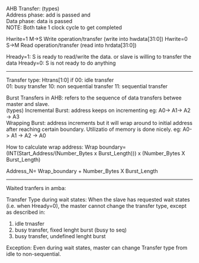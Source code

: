 AHB Transfer:
(types)
<br>
Address phase: add is passed    and <br>
Data phase: data is passed
<br>
NOTE: Both take 1 clock cycle to get completed

Hwrite=1 M->S Write operation/transfer (write into hwdata[31:0])
   Hwrite=0 S->M Read operation/transfer  (read into hrdata[31:0])

Hready=1: S is ready to read/write the data. or slave is willing to transfer the data
   Hready=0: S is not ready to do anything
____________________________________________________________________________________

Transfer type: 
Htrans[1:0] 
if 
00: idle transfer<br>
01: busy transfer
10: non sequential transfer
11: sequential transfer 

Burst Transfers in AHB:
refers to the sequence of data transfers betwee master and slave.
<br>
(types) 
Incremental Burst: address keeps on incrementing
eg: A0-> A1-> A2 -> A3 
<br>
Wrapping Burst: address increments but it will wrap around to initial address after reaching certain boundary. Utilizatio of memory is done nicely.
eg: A0-> A1 -> A2 -> A0

How to calculate wrap address:
Wrap boundary= (INT(Start_Address/(Number_Bytes x Burst_Length))) x (Number_Bytes X Burst_Length)

Address_N= Wrap_boundary + Number_Bytes X Burst_Length 
_____________________________________________________________________________________

Waited tranfers in amba:

Transfer Type during wait states: When the slave has requested wait states (i.e. when Hready=0), the master cannot change the transfer type, except as described in:
1. idle trnasfer
2. busy transfer, fixed lenght burst   (busy to seq)
3. busy transfer, undefined lenght burst

Exception:
Even during wait states, master can change Transfer type from idle to non-sequential.



